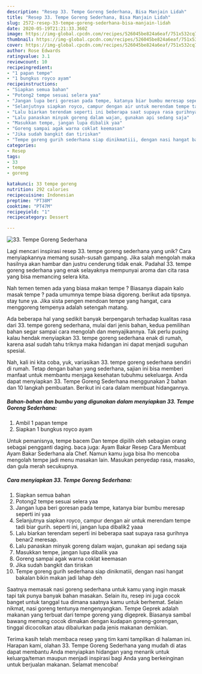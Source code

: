 ```yaml
---
description: "Resep 33. Tempe Goreng Sederhana, Bisa Manjain Lidah"
title: "Resep 33. Tempe Goreng Sederhana, Bisa Manjain Lidah"
slug: 2572-resep-33-tempe-goreng-sederhana-bisa-manjain-lidah
date: 2020-05-19T21:21:33.360Z
image: https://img-global.cpcdn.com/recipes/526045be824a6eaf/751x532cq70/33-tempe-goreng-sederhana-foto-resep-utama.jpg
thumbnail: https://img-global.cpcdn.com/recipes/526045be824a6eaf/751x532cq70/33-tempe-goreng-sederhana-foto-resep-utama.jpg
cover: https://img-global.cpcdn.com/recipes/526045be824a6eaf/751x532cq70/33-tempe-goreng-sederhana-foto-resep-utama.jpg
author: Rose Edwards
ratingvalue: 3.1
reviewcount: 10
recipeingredient:
- "1 papan tempe"
- "1 bungkus royco ayam"
recipeinstructions:
- "Siapkan semua bahan"
- "Potong2 tempe sesuai selera yaa"
- "Jangan lupa beri goresan pada tempe, katanya biar bumbu meresap seperti ini yaa"
- "Selanjutnya siapkan royco, campur dengan air untuk merendam tempe tadi biar gurih. seperti ini, jangan lupa dibalik2 yaaa"
- "Lalu biarkan terendam seperti ini beberapa saat supaya rasa gurihnya benar2 meresap."
- "Lalu panaskan minyak goreng dalam wajan, gunakan api sedang saja"
- "Masukkan tempe, jangan lupa dibalik yaa"
- "Goreng sampai agak warna coklat keemasan"
- "Jika sudah bangkit dan tiriskan"
- "Tempe goreng gurih sederhana siap dinikmatiii, dengan nasi hangat bakalan bikin makan jadi lahap deh"
categories:
- Resep
tags:
- 33
- tempe
- goreng

katakunci: 33 tempe goreng 
nutrition: 292 calories
recipecuisine: Indonesian
preptime: "PT38M"
cooktime: "PT47M"
recipeyield: "1"
recipecategory: Dessert

---
```



![33. Tempe Goreng Sederhana](https://img-global.cpcdn.com/recipes/526045be824a6eaf/751x532cq70/33-tempe-goreng-sederhana-foto-resep-utama.jpg)

Lagi mencari inspirasi resep 33. tempe goreng sederhana yang unik? Cara menyiapkannya memang susah-susah gampang. Jika salah mengolah maka hasilnya akan hambar dan justru cenderung tidak enak. Padahal 33. tempe goreng sederhana yang enak selayaknya mempunyai aroma dan cita rasa yang bisa memancing selera kita.

Nah temen temen ada yang biasa makan tempe ? Biasanya diapain kalo masak tempe ? pada umumnya tempe biasa digoreng. berikut ada tipsnya. stay tune ya. Jika sista pengen mendoan tempe yang hangat, cara menggoreng tempenya adalah setengah matang.

Ada beberapa hal yang sedikit banyak berpengaruh terhadap kualitas rasa dari 33. tempe goreng sederhana, mulai dari jenis bahan, kedua pemilihan bahan segar sampai cara mengolah dan menyajikannya. Tak perlu pusing kalau hendak menyiapkan 33. tempe goreng sederhana enak di rumah, karena asal sudah tahu triknya maka hidangan ini dapat menjadi suguhan spesial.


Nah, kali ini kita coba, yuk, variasikan 33. tempe goreng sederhana sendiri di rumah. Tetap dengan bahan yang sederhana, sajian ini bisa memberi manfaat untuk membantu menjaga kesehatan tubuhmu sekeluarga. Anda dapat menyiapkan 33. Tempe Goreng Sederhana menggunakan 2 bahan dan 10 langkah pembuatan. Berikut ini cara dalam membuat hidangannya.

<!--inarticleads1-->

##### Bahan-bahan dan bumbu yang digunakan dalam menyiapkan 33. Tempe Goreng Sederhana:

1. Ambil 1 papan tempe
1. Siapkan 1 bungkus royco ayam


Untuk pemanisnya, tempe bacem Dan tempe dipilih oleh sebagian orang sebagai pengganti daging. baca juga: Ayam Bakar Resep Cara Membuat Ayam Bakar Sederhana ala Chef. Namun kamu juga bisa lho mencoba mengolah tempe jadi menu masakan lain. Masukan penyedap rasa, masako, dan gula merah secukupnya. 

<!--inarticleads2-->

##### Cara menyiapkan 33. Tempe Goreng Sederhana:

1. Siapkan semua bahan
1. Potong2 tempe sesuai selera yaa
1. Jangan lupa beri goresan pada tempe, katanya biar bumbu meresap seperti ini yaa
1. Selanjutnya siapkan royco, campur dengan air untuk merendam tempe tadi biar gurih. seperti ini, jangan lupa dibalik2 yaaa
1. Lalu biarkan terendam seperti ini beberapa saat supaya rasa gurihnya benar2 meresap.
1. Lalu panaskan minyak goreng dalam wajan, gunakan api sedang saja
1. Masukkan tempe, jangan lupa dibalik yaa
1. Goreng sampai agak warna coklat keemasan
1. Jika sudah bangkit dan tiriskan
1. Tempe goreng gurih sederhana siap dinikmatiii, dengan nasi hangat bakalan bikin makan jadi lahap deh


Saatnya memasak nasi goreng sederhana untuk kamu yang ingin masak tapi tak punya banyak bahan masakan. Selain itu, resep ini juga cocok banget untuk tanggal tua dimana saatnya kamu untuk berhemat. Selain nikmat, nasi goreng tentunya mengenyangkan. Tempe Geprek adalah makanan yang terbuat dari tempe goreng yang digeprek. Biasanya sambal bawang memang cocok dimakan dengan kudapan goreng-gorengan, tinggal dicocolkan atau dibalurkan pada jenis makanan demikian. 

Terima kasih telah membaca resep yang tim kami tampilkan di halaman ini. Harapan kami, olahan 33. Tempe Goreng Sederhana yang mudah di atas dapat membantu Anda menyiapkan hidangan yang menarik untuk keluarga/teman maupun menjadi inspirasi bagi Anda yang berkeinginan untuk berjualan makanan. Selamat mencoba!
